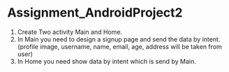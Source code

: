 # Assignment_AndroidProject2

1. Create Two activity Main and Home.
2. In Main you need to design a signup page and send the data by intent. (profile image, username, name, email, age, address will be taken from user)
3. In Home you need show data by intent which is send by Main.